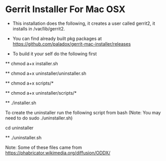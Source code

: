 # Gerrit Installer For Mac OSX

* This installation does the following, it creates a user called gerrit2, it installs in /var/lib/gerrit2.

* You can find already built pkg packages at https://github.com/paladox/gerrit-mac-installer/releases

* To build it your self do the following first

** chmod a+x installer.sh

** chmod a+x uninstaller/uninstaller.sh

** chmod a+x scripts/*

** chmod a+x uninstaller/scripts/*

** ./installer.sh

To create the uninstaller run the following script from bash (Note: You may need to do sudo ./uninstaller.sh)

cd uninstaller

** ./uninstaller.sh


Note: Some of these files came from https://phabricator.wikimedia.org/diffusion/ODDX/
